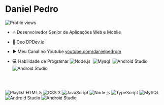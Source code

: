 
<h1>Daniel Pedro</h1>
<p align="left"> <img src="https://komarev.com/ghpvc/?username=danielpedrom&color=yellow" alt="Profile views" /> </p>

- 🔥 Desenvolvedor Senior de Aplicações Web e Moblie
- 🔭 Ceo DPDev.io

- ▶️ Meu Canal no Youtube [youtube.com/danielpedrom](https://www.youtube.com/@danielpedromundim2841)

- 💻 Habilidade de Programar ![Node.js](https://img.shields.io/badge/-Node.js-05122A?style=flat&logo=node.js)&nbsp;  ![Mysql](https://img.shields.io/badge/-mysql-05122A?style=flat&logo=mysql)&nbsp; ![Android Studio](https://img.shields.io/badge/-Android%20Studio-05122A?style=flat&logo=android)&nbsp; ![Android Studio](https://img.shields.io/badge/-Python-05122A?style=flat&logo=python)&nbsp; 



<br>
<br>
<h>


![Playlist HTML 5](https://img.shields.io/badge/HTML5-E34F26?style=for-the-badge&logo=html5&logoColor=white)
![CSS 3](https://img.shields.io/badge/CSS3-1572B6?style=for-the-badge&logo=css3&logoColor=white)
![JavaScript](https://img.shields.io/badge/JavaScript-F7DF1E?style=for-the-badge&logo=javascript&logoColor=black)
![Node.js](https://img.shields.io/badge/Node.js-43853D?style=for-the-badge&logo=node.js&logoColor=white)
![TypeScript](https://img.shields.io/badge/TypeScript-007ACC?style=for-the-badge&logo=typescript&logoColor=white)
![MySQL](https://img.shields.io/badge/MySQL-00000F?style=for-the-badge&logo=mysql&logoColor=white)
![Android Studio](https://img.shields.io/badge/Android%20Studio-00000F?style=for-the-badge&logo=android&logoColor=white)
![Android Studio](https://img.shields.io/badge/Python-FFFFFF?style=for-the-badge&logo=python&logoColor=blue)

